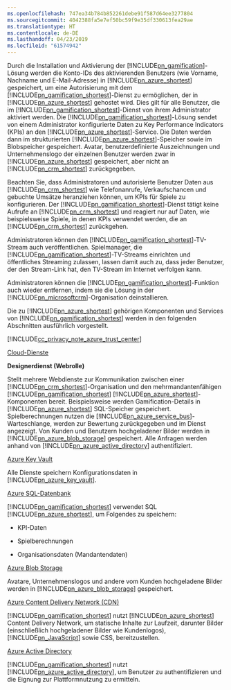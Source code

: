 ```yaml
---
ms.openlocfilehash: 747ea34b784b852261debe91f587d64ee3277804
ms.sourcegitcommit: 4042388fa5e7ef50bc59f9e35df330613fea29ae
ms.translationtype: HT
ms.contentlocale: de-DE
ms.lasthandoff: 04/23/2019
ms.locfileid: "61574942"
---
```

Durch die Installation und Aktivierung der [!INCLUDE[pn_gamification](pn-gamification.md)]-Lösung werden die Konto-IDs des aktivierenden Benutzers (wie Vorname, Nachname und E-Mail-Adresse) in [!INCLUDE[pn_azure_shortest](pn-azure-shortest.md)] gespeichert, um eine Autorisierung mit dem [!INCLUDE[pn_gamification_shortest](pn-gamification-shortest.md)]-Dienst zu ermöglichen, der in [!INCLUDE[pn_azure_shortest](pn-azure-shortest.md)] gehostet wird. Dies gilt für alle Benutzer, die im [!INCLUDE[pn_gamification_shortest](pn-gamification-shortest.md)]-Dienst von ihrem Administrator aktiviert werden. Die [!INCLUDE[pn_gamification_shortest](pn-gamification-shortest.md)]-Lösung sendet von einem Administrator konfigurierte Daten zu Key Performance Indicators (KPIs) an den [!INCLUDE[pn_azure_shortest](pn-azure-shortest.md)]-Service. Die Daten werden dann im strukturierten [!INCLUDE[pn_azure_shortest](pn-azure-shortest.md)]-Speicher sowie im Blobspeicher gespeichert.  Avatar, benutzerdefinierte Auszeichnungen und Unternehmenslogo der einzelnen Benutzer werden zwar in [!INCLUDE[pn_azure_shortest](pn-azure-shortest.md)] gespeichert, aber nicht an [!INCLUDE[pn_crm_shortest](pn-crm-shortest.md)] zurückgegeben.  
  
Beachten Sie, dass Administratoren und autorisierte Benutzer Daten aus [!INCLUDE[pn_crm_shortest](pn-crm-shortest.md)] wie Telefonanrufe, Verkaufschancen und gebuchte Umsätze heranziehen können, um KPIs für Spiele zu konfigurieren. Der [!INCLUDE[pn_gamification_shortest](pn-gamification-shortest.md)]-Dienst tätigt keine Aufrufe an [!INCLUDE[pn_crm_shortest](pn-crm-shortest.md)] und reagiert nur auf Daten, wie beispielsweise Spiele, in denen KPIs verwendet werden, die an [!INCLUDE[pn_crm_shortest](pn-crm-shortest.md)] zurückgehen.  
  
Administratoren können den [!INCLUDE[pn_gamification_shortest](pn-gamification-shortest.md)]-TV-Stream auch veröffentlichen. Spielmanager, die [!INCLUDE[pn_gamification_shortest](pn-gamification-shortest.md)]-TV-Streams einrichten und öffentliches Streaming zulassen, lassen damit auch zu, dass jeder Benutzer, der den Stream-Link hat, den TV-Stream im Internet verfolgen kann.  
  
Administratoren können die [!INCLUDE[pn_gamification_shortest](pn-gamification-shortest.md)]-Funktion auch wieder entfernen, indem sie die Lösung in der [!INCLUDE[pn_microsoftcrm](pn-microsoftcrm.md)]-Organisation deinstallieren.  
  
Die zu [!INCLUDE[pn_azure_shortest](pn-azure-shortest.md)] gehörigen Komponenten und Services von [!INCLUDE[pn_gamification_shortest](pn-gamification-shortest.md)] werden in den folgenden Abschnitten ausführlich vorgestellt.  
  
[!INCLUDE[cc_privacy_note_azure_trust_center](cc-privacy-note-azure-trust-center.md)]  
  
[Cloud-Dienste](https://azure.microsoft.com/services/cloud-services/)  
  
 **Designerdienst (Webrolle)**  
  
Stellt mehrere Webdienste zur Kommunikation zwischen einer [!INCLUDE[pn_crm_shortest](pn-crm-shortest.md)]-Organisation und den mehrmandantenfähigen [!INCLUDE[pn_gamification_shortest](pn-gamification-shortest.md)] [!INCLUDE[pn_azure_shortest](pn-azure-shortest.md)]-Komponenten bereit. Beispielsweise werden Gamification-Details in [!INCLUDE[pn_azure_shortest](pn-azure-shortest.md)] SQL-Speicher gespeichert.  Spielberechnungen nutzen die [!INCLUDE[pn_azure_service_bus](pn-azure-service-bus.md)]-Warteschlange, werden zur Bewertung zurückgegeben und im Dienst angezeigt.  Von Kunden und Benutzern hochgeladener Bilder werden in [!INCLUDE[pn_azure_blob_storage](pn-azure-blob-storage.md)] gespeichert. Alle Anfragen werden anhand von [!INCLUDE[pn_azure_active_directory](pn-azure-active-directory.md)] authentifiziert.  
  
[Azure Key Vault](https://azure.microsoft.com/services/key-vault/)  
  
Alle Dienste speichern Konfigurationsdaten in [!INCLUDE[pn_azure_key_vault](pn-azure-key-vault.md)].  
  
[Azure SQL-Datenbank](https://azure.microsoft.com/services/sql-database/)  
  
[!INCLUDE[pn_gamification_shortest](pn-gamification-shortest.md)] verwendet SQL [!INCLUDE[pn_azure_shortest](pn-azure-shortest.md)], um Folgendes zu speichern:  
  
- KPI-Daten  
  
- Spielberechnungen  
  
- Organisationsdaten (Mandantendaten)  
  
[Azure Blob Storage](https://azure.microsoft.com/services/storage/)  
  
Avatare, Unternehmenslogos und andere vom Kunden hochgeladene Bilder werden in [!INCLUDE[pn_azure_blob_storage](pn-azure-blob-storage.md)] gespeichert.  
  
[Azure Content Delivery Network (CDN)](https://azure.microsoft.com/services/cdn/)  
  
[!INCLUDE[pn_gamification_shortest](pn-gamification-shortest.md)] nutzt [!INCLUDE[pn_azure_shortest](pn-azure-shortest.md)] Content Delivery Network, um statische Inhalte zur Laufzeit, darunter Bilder (einschließlich hochgeladener Bilder wie Kundenlogos), [!INCLUDE[pn_JavaScript](pn-javascript.md)] sowie CSS, bereitzustellen.  
  
[Azure Active Directory](https://azure.microsoft.com/services/active-directory/)  
  
[!INCLUDE[pn_gamification_shortest](pn-gamification-shortest.md)] nutzt [!INCLUDE[pn_azure_active_directory](pn-azure-active-directory.md)], um Benutzer zu authentifizieren und die Eignung zur Plattformnutzung zu ermitteln.